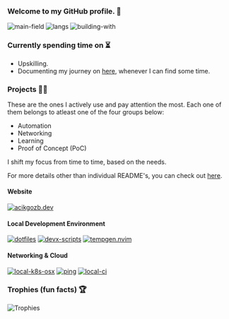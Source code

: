 ### Welcome to my GitHub profile. 👋

![main-field](https://img.shields.io/badge/main_field-cloud_infrastructure-%235c4ee5)
![langs](https://img.shields.io/badge/languages-bash%2C%20go-89e051)
![building-with](https://img.shields.io/badge/building_with-love%2C_sweat%2C_tears-red)

### Currently spending time on ⏳

  * Upskilling.
  * Documenting my journey on [here](https://acikgozb.dev/posts), whenever I can find some time.

### Projects 👨‍💻

These are the ones I actively use and pay attention the most. 
Each one of them belongs to atleast one of the four groups below:
* Automation
* Networking
* Learning
* Proof of Concept (PoC)

I shift my focus from time to time, based on the needs.

For more details other than individual README's, you can check out [here](https://acikgozb.dev/projects).

#### Website 

[![acikgozb.dev](https://github-readme-stats.vercel.app/api/pin/?username=acikgozb&repo=acikgozb.dev&theme=github_dark&description_lines_count=2&border_color=3d444d&cache_seconds=21600)](https://github.com/acikgozb/acikgozb.dev)

#### Local Development Environment

[![dotfiles](https://github-readme-stats.vercel.app/api/pin/?username=acikgozb&repo=dotfiles&theme=github_dark&description_lines_count=2&border_color=3d444d&cache_seconds=21600)](https://github.com/acikgozb/dotfiles)
[![devx-scripts](https://github-readme-stats.vercel.app/api/pin/?username=acikgozb&repo=devx-scripts&theme=github_dark&description_lines_count=2&border_color=3d444d&cache_seconds=21601)](https://github.com/acikgozb/devx-scripts)
[![tempgen.nvim](https://github-readme-stats.vercel.app/api/pin/?username=acikgozb&repo=tempgen.nvim&theme=github_dark&description_lines_count=2&border_color=3d444d&cache_seconds=21600)](https://github.com/acikgozb/tempgen.nvim)

#### Networking & Cloud
[![local-k8s-osx](https://github-readme-stats.vercel.app/api/pin/?username=acikgozb&repo=local-k8s-osx&theme=github_dark&description_lines_count=2&border_color=3d444d&cache_seconds=21600)](https://github.com/acikgozb/local-k8s-osx)
[![ping](https://github-readme-stats.vercel.app/api/pin/?username=acikgozb&repo=ping&theme=github_dark&description_lines_count=2&border_color=3d444d&cache_seconds=21600)](https://github.com/acikgozb/ping)
[![local-ci](https://github-readme-stats.vercel.app/api/pin/?username=acikgozb&repo=local-ci&theme=github_dark&description_lines_count=2&border_color=3d444d&cache_seconds=21600)](https://github.com/acikgozb/local-ci)


### Trophies (fun facts) 🏆

![Trophies](https://github-profile-trophy.vercel.app/?username=acikgozb&theme=onestar&rank=SECRET,SSS,SS,S&margin-w=5&margin-h=5&row=2&no-frame=true)

